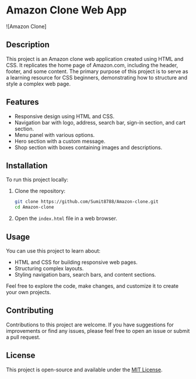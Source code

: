 # Amazon Clone Web App

![Amazon Clone]

## Description

This project is an Amazon clone web application created using HTML and CSS. It replicates the home page of Amazon.com, including the header, footer, and some content. The primary purpose of this project is to serve as a learning resource for CSS beginners, demonstrating how to structure and style a complex web page.

## Features

- Responsive design using HTML and CSS.
- Navigation bar with logo, address, search bar, sign-in section, and cart section.
- Menu panel with various options.
- Hero section with a custom message.
- Shop section with boxes containing images and descriptions.

## Installation

To run this project locally:

1. Clone the repository:
   ```bash
   git clone https://github.com/Sumit8788/Amazon-clone.git
   cd Amazon-clone
   ```
2. Open the `index.html` file in a web browser.

## Usage

You can use this project to learn about:

- HTML and CSS for building responsive web pages.
- Structuring complex layouts.
- Styling navigation bars, search bars, and content sections.

Feel free to explore the code, make changes, and customize it to create your own projects.

## Contributing

Contributions to this project are welcome. If you have suggestions for improvements or find any issues, please feel free to open an issue or submit a pull request.

## License

This project is open-source and available under the [MIT License](LICENSE).
